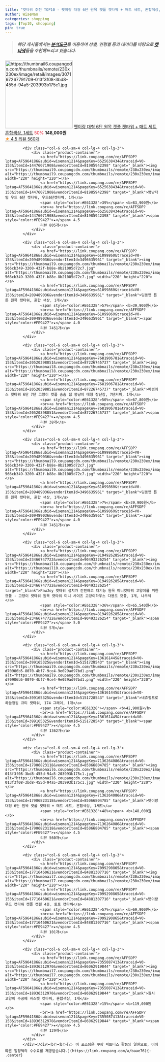 ```yaml
---
title: "캣타워 추천 TOP10 - 펫이랑 대형 6단 원목 캣폴 캣타워 + 매트 세트, 혼합색상, 1세트"
author: WiseMan
categories: shopping
tags: [Top10, shopping]
pin: true
---
```


> ##### 해당 게시물에서는 [**분석도구**](https://itemscout.io/)를 이용하여 **성별**, **연령별** 등의 데이터를 바탕으로 [**캣타워**](https://link.coupang.com/a/baae76)들을 추천해드리고 있습니다.
<div class="container"><div class="row">
            <div class="col-6 col-sm-4 col-lg-4 col-lg-3">
                <div class="product-container">
                    <a href="https://link.coupang.com/re/AFFSDP?lptag=AF5964186&subid=wiseman1214&pageKey=7136264086&traceid=V0-153&itemId=17906823118&vendorItemId=85066804785" target="_blank"><img src="https://thumbnail6.coupangcdn.com/thumbnails/remote/230x230ex/image/retail/images/307167267791709-013f3f08-3bd8-455d-94a5-203993b175c1.jpg" alt="https://thumbnail6.coupangcdn.com/thumbnails/remote/230x230ex/image/retail/images/307167267791709-013f3f08-3bd8-455d-94a5-203993b175c1.jpg" width="220" height="220"></a>
                    <a href="https://link.coupang.com/re/AFFSDP?lptag=AF5964186&subid=wiseman1214&pageKey=7136264086&traceid=V0-153&itemId=17906823118&vendorItemId=85066804785" target="_blank">펫이랑 대형 6단 원목 캣폴 캣타워 + 매트 세트, 혼합색상, 1세트</a>
                    <span style="color:#E61328">50%</span> <b>148,000원</b>
                    <br><a href="https://link.coupang.com/re/AFFSDP?lptag=AF5964186&subid=wiseman1214&pageKey=7136264086&traceid=V0-153&itemId=17906823118&vendorItemId=85066804785" target="_blank"><span style="color:#FE9427">★</span> 4.5
                    리뷰 560개</a>
                </div>
            </div>
            
            <div class="col-6 col-sm-4 col-lg-4 col-lg-3">
                <div class="product-container">
                    <a href="https://link.coupang.com/re/AFFSDP?lptag=AF5964186&subid=wiseman1214&pageKey=6525638434&traceid=V0-153&itemId=14476071908&vendorItemId=81985942398" target="_blank"><img src="https://thumbnail9.coupangcdn.com/thumbnails/remote/230x230ex/image/vendor_inventory/e43d/ea7b054c0802884be87c125135df2fa5795da16b2159156abec111843d9d.jpg" alt="https://thumbnail9.coupangcdn.com/thumbnails/remote/230x230ex/image/vendor_inventory/e43d/ea7b054c0802884be87c125135df2fa5795da16b2159156abec111843d9d.jpg" width="220" height="220"></a>
                    <a href="https://link.coupang.com/re/AFFSDP?lptag=AF5964186&subid=wiseman1214&pageKey=6525638434&traceid=V0-153&itemId=14476071908&vendorItemId=81985942398" target="_blank">멍냥타임 우드 6단 캣타워, 우드6단캣타워, 1개</a>
                    <span style="color:#E61328">39%</span> <b>83,900원</b>
                    <br><a href="https://link.coupang.com/re/AFFSDP?lptag=AF5964186&subid=wiseman1214&pageKey=6525638434&traceid=V0-153&itemId=14476071908&vendorItemId=81985942398" target="_blank"><span style="color:#FE9427">★</span> 4.5
                    리뷰 805개</a>
                </div>
            </div>
            
            <div class="col-6 col-sm-4 col-lg-4 col-lg-3">
                <div class="product-container">
                    <a href="https://link.coupang.com/re/AFFSDP?lptag=AF5964186&subid=wiseman1214&pageKey=61099860&traceid=V0-153&itemId=209489036&vendorItemId=3496635961" target="_blank"><img src="https://thumbnail9.coupangcdn.com/thumbnails/remote/230x230ex/image/retail/images/3746185247302508-566cb349-3200-432f-b88e-8b21005d72c7.jpg" alt="https://thumbnail9.coupangcdn.com/thumbnails/remote/230x230ex/image/retail/images/3746185247302508-566cb349-3200-432f-b88e-8b21005d72c7.jpg" width="220" height="220"></a>
                    <a href="https://link.coupang.com/re/AFFSDP?lptag=AF5964186&subid=wiseman1214&pageKey=61099860&traceid=V0-153&itemId=209489036&vendorItemId=3496635961" target="_blank">딩동펫 튼튼 원목 캣타워, 혼합 색상, 1개</a>
                    <span style="color:#E61328">57%</span> <b>39,900원</b>
                    <br><a href="https://link.coupang.com/re/AFFSDP?lptag=AF5964186&subid=wiseman1214&pageKey=61099860&traceid=V0-153&itemId=209489036&vendorItemId=3496635961" target="_blank"><span style="color:#FE9427">★</span> 4.0
                    리뷰 7451개</a>
                </div>
            </div>
            
            <div class="col-6 col-sm-4 col-lg-4 col-lg-3">
                <div class="product-container">
                    <a href="https://link.coupang.com/re/AFFSDP?lptag=AF5964186&subid=wiseman1214&pageKey=7681906781&traceid=V0-153&itemId=20520398851&vendorItemId=87226745737" target="_blank"><img src="https://thumbnail8.coupangcdn.com/thumbnails/remote/230x230ex/image/vendor_inventory/2074/578502a1bf225cfbc7fe3a8d7c4fb12879cf13897f79df90488e060b2732.jpg" alt="https://thumbnail8.coupangcdn.com/thumbnails/remote/230x230ex/image/vendor_inventory/2074/578502a1bf225cfbc7fe3a8d7c4fb12879cf13897f79df90488e060b2732.jpg" width="220" height="220"></a>
                    <a href="https://link.coupang.com/re/AFFSDP?lptag=AF5964186&subid=wiseman1214&pageKey=7681906781&traceid=V0-153&itemId=20520398851&vendorItemId=87226745737" target="_blank">어썸에스 캣타워 6단 7단 고양이 캣폴 숨숨 집 뚱냥이 대형 장난감, 7단커피, 1개</a>
                    <span style="color:#E61328">50%</span> <b>67,800원</b>
                    <br><a href="https://link.coupang.com/re/AFFSDP?lptag=AF5964186&subid=wiseman1214&pageKey=7681906781&traceid=V0-153&itemId=20520398851&vendorItemId=87226745737" target="_blank"><span style="color:#FE9427">★</span> 4.5
                    리뷰 38개</a>
                </div>
            </div>
            
            <div class="col-6 col-sm-4 col-lg-4 col-lg-3">
                <div class="product-container">
                    <a href="https://link.coupang.com/re/AFFSDP?lptag=AF5964186&subid=wiseman1214&pageKey=61099860&traceid=V0-153&itemId=209489036&vendorItemId=3496635961" target="_blank"><img src="https://thumbnail9.coupangcdn.com/thumbnails/remote/230x230ex/image/retail/images/3746185247302508-566cb349-3200-432f-b88e-8b21005d72c7.jpg" alt="https://thumbnail9.coupangcdn.com/thumbnails/remote/230x230ex/image/retail/images/3746185247302508-566cb349-3200-432f-b88e-8b21005d72c7.jpg" width="220" height="220"></a>
                    <a href="https://link.coupang.com/re/AFFSDP?lptag=AF5964186&subid=wiseman1214&pageKey=61099860&traceid=V0-153&itemId=209489036&vendorItemId=3496635961" target="_blank">딩동펫 튼튼 원목 캣타워, 혼합 색상, 1개</a>
                    <span style="color:#E61328">7%</span> <b>39,900원</b>
                    <br><a href="https://link.coupang.com/re/AFFSDP?lptag=AF5964186&subid=wiseman1214&pageKey=61099860&traceid=V0-153&itemId=209489036&vendorItemId=3496635961" target="_blank"><span style="color:#FE9427">★</span> 4.0
                    리뷰 7451개</a>
                </div>
            </div>
            
            <div class="col-6 col-sm-4 col-lg-4 col-lg-3">
                <div class="product-container">
                    <a href="https://link.coupang.com/re/AFFSDP?lptag=AF5964186&subid=wiseman1214&pageKey=8194926285&traceid=V0-153&itemId=23466747722&vendorItemId=90493326254" target="_blank"><img src="https://thumbnail10.coupangcdn.com/thumbnails/remote/230x230ex/image/vendor_inventory/4213/f1bb7984889cbe14bcb3447a2809e865aa2cd929bab6dc98e12a04447d47.jpg" alt="https://thumbnail10.coupangcdn.com/thumbnails/remote/230x230ex/image/vendor_inventory/4213/f1bb7984889cbe14bcb3447a2809e865aa2cd929bab6dc98e12a04447d47.jpg" width="220" height="220"></a>
                    <a href="https://link.coupang.com/re/AFFSDP?lptag=AF5964186&subid=wiseman1214&pageKey=8194926285&traceid=V0-153&itemId=23466747722&vendorItemId=90493326254" target="_blank">PawJoy 캣타워 설치가 간편하고 다기능 원목 미니캣타워 고양이를 위한 캣폴 - 고양이 캣타워 원목 캣타워 미니 사이즈 고양이하우스 다용도 캣폴, 1개, 나무색</a>
                    <span style="color:#E61328">36%</span> <b>65,540원</b>
                    <br><a href="https://link.coupang.com/re/AFFSDP?lptag=AF5964186&subid=wiseman1214&pageKey=8194926285&traceid=V0-153&itemId=23466747722&vendorItemId=90493326254" target="_blank"><span style="color:#FE9427">★</span> 5.0
                    리뷰 5개</a>
                </div>
            </div>
            
            <div class="col-6 col-sm-4 col-lg-4 col-lg-3">
                <div class="product-container">
                    <a href="https://link.coupang.com/re/AFFSDP?lptag=AF5964186&subid=wiseman1214&pageKey=136161445&traceid=V0-153&itemId=399165325&vendorItemId=5151728543" target="_blank"><img src="https://thumbnail9.coupangcdn.com/thumbnails/remote/230x230ex/image/retail/images/362010529156371-d70906b5-8070-4bf7-9ce4-9e029ad97bd1.png" alt="https://thumbnail9.coupangcdn.com/thumbnails/remote/230x230ex/image/retail/images/362010529156371-d70906b5-8070-4bf7-9ce4-9e029ad97bd1.png" width="220" height="220"></a>
                    <a href="https://link.coupang.com/re/AFFSDP?lptag=AF5964186&subid=wiseman1214&pageKey=136161445&traceid=V0-153&itemId=399165325&vendorItemId=5151728543" target="_blank">네츄럴프로 하늘정원 큐티 캣타워, 174 그레이, 1개</a>
                    <span style="color:#E61328"></span> <b>42,900원</b>
                    <br><a href="https://link.coupang.com/re/AFFSDP?lptag=AF5964186&subid=wiseman1214&pageKey=136161445&traceid=V0-153&itemId=399165325&vendorItemId=5151728543" target="_blank"><span style="color:#FE9427">★</span> 4.5
                    리뷰 1362개</a>
                </div>
            </div>
            
            <div class="col-6 col-sm-4 col-lg-4 col-lg-3">
                <div class="product-container">
                    <a href="https://link.coupang.com/re/AFFSDP?lptag=AF5964186&subid=wiseman1214&pageKey=7136264086&traceid=V0-153&itemId=17906823118&vendorItemId=85066804785" target="_blank"><img src="https://thumbnail6.coupangcdn.com/thumbnails/remote/230x230ex/image/retail/images/307167267791709-013f3f08-3bd8-455d-94a5-203993b175c1.jpg" alt="https://thumbnail6.coupangcdn.com/thumbnails/remote/230x230ex/image/retail/images/307167267791709-013f3f08-3bd8-455d-94a5-203993b175c1.jpg" width="220" height="220"></a>
                    <a href="https://link.coupang.com/re/AFFSDP?lptag=AF5964186&subid=wiseman1214&pageKey=7136264086&traceid=V0-153&itemId=17906823118&vendorItemId=85066804785" target="_blank">펫이랑 대형 6단 원목 캣폴 캣타워 + 매트 세트, 혼합색상, 1세트</a>
                    <span style="color:#E61328">48%</span> <b>148,000원</b>
                    <br><a href="https://link.coupang.com/re/AFFSDP?lptag=AF5964186&subid=wiseman1214&pageKey=7136264086&traceid=V0-153&itemId=17906823118&vendorItemId=85066804785" target="_blank"><span style="color:#FE9427">★</span> 4.5
                    리뷰 560개</a>
                </div>
            </div>
            
            <div class="col-6 col-sm-4 col-lg-4 col-lg-3">
                <div class="product-container">
                    <a href="https://link.coupang.com/re/AFFSDP?lptag=AF5964186&subid=wiseman1214&pageKey=7099290865&traceid=V0-153&itemId=17716460621&vendorItemId=84881307716" target="_blank"><img src="https://thumbnail7.coupangcdn.com/thumbnails/remote/230x230ex/image/vendor_inventory/5389/dfe6b2e4e95cdda4ae596f4e51f3256a91fa0581742772100552ed0126c3.jpg" alt="https://thumbnail7.coupangcdn.com/thumbnails/remote/230x230ex/image/vendor_inventory/5389/dfe6b2e4e95cdda4ae596f4e51f3256a91fa0581742772100552ed0126c3.jpg" width="220" height="220"></a>
                    <a href="https://link.coupang.com/re/AFFSDP?lptag=AF5964186&subid=wiseman1214&pageKey=7099290865&traceid=V0-153&itemId=17716460621&vendorItemId=84881307716" target="_blank">펫이랑 우드 캣타워 캣폴 캣휠 4종, 토토 캣타워</a>
                    <span style="color:#E61328">57%</span> <b>69,900원</b>
                    <br><a href="https://link.coupang.com/re/AFFSDP?lptag=AF5964186&subid=wiseman1214&pageKey=7099290865&traceid=V0-153&itemId=17716460621&vendorItemId=84881307716" target="_blank"><span style="color:#FE9427">★</span> 4.5
                    리뷰 101개</a>
                </div>
            </div>
            
            <div class="col-6 col-sm-4 col-lg-4 col-lg-3">
                <div class="product-container">
                    <a href="https://link.coupang.com/re/AFFSDP?lptag=AF5964186&subid=wiseman1214&pageKey=7355087413&traceid=V0-153&itemId=18936312970&vendorItemId=86062919844" target="_blank"><img src="https://thumbnail7.coupangcdn.com/thumbnails/remote/230x230ex/image/rs_quotation_api/ztd6dpmb/d33ba32f874e43b4a96d34f73199881b.jpg" alt="https://thumbnail7.coupangcdn.com/thumbnails/remote/230x230ex/image/rs_quotation_api/ztd6dpmb/d33ba32f874e43b4a96d34f73199881b.jpg" width="220" height="220"></a>
                    <a href="https://link.coupang.com/re/AFFSDP?lptag=AF5964186&subid=wiseman1214&pageKey=7355087413&traceid=V0-153&itemId=18936312970&vendorItemId=86062919844" target="_blank">칠시 고양이 수공예 바스켓 캣타워, 혼합색상, 1개</a>
                    <span style="color:#E61328">15%</span> <b>119,000원</b>
                    <br><a href="https://link.coupang.com/re/AFFSDP?lptag=AF5964186&subid=wiseman1214&pageKey=7355087413&traceid=V0-153&itemId=18936312970&vendorItemId=86062919844" target="_blank"><span style="color:#FE9427">★</span> 4.5
                    리뷰 129개</a>
                </div>
            </div>
            </div></div><br><br>[👉 이 포스팅은 쿠팡 파트너스 활동의 일환으로, 이에 따른 일정액의 수수료를 제공받습니다.](https://link.coupang.com/a/baae76){: .center}